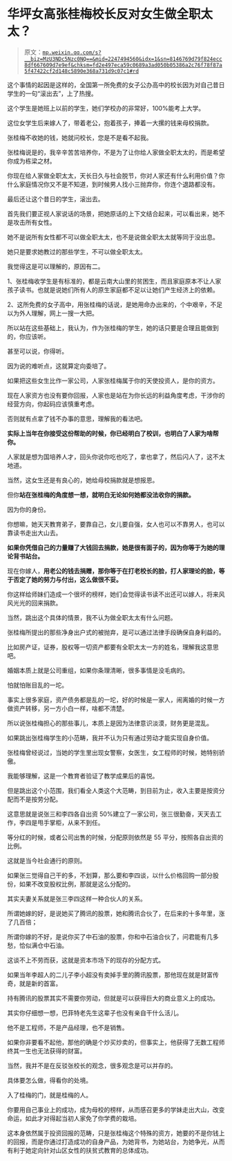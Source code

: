 # 华坪女高张桂梅校长反对女生做全职太太？

> 原文：[`mp.weixin.qq.com/s?__biz=MzU3NDc5Nzc0NQ==&mid=2247494560&idx=1&sn=8146769d79f824ecc8df667609d7e9ef&chksm=fd2e497eca59c0689a3ad050b05386a2c76f78f87a5f47422cf2d148c5890e368a731d9c07c1#rd`](http://mp.weixin.qq.com/s?__biz=MzU3NDc5Nzc0NQ==&mid=2247494560&idx=1&sn=8146769d79f824ecc8df667609d7e9ef&chksm=fd2e497eca59c0689a3ad050b05386a2c76f78f87a5f47422cf2d148c5890e368a731d9c07c1#rd)

这个事情的起因是这样的，全国第一所免费的女子公办高中的校长因为对自己昔日学生的一句“滚出去”，上了热搜。

这个学生是她班上以前的学生，她们学校办的非常好，100%能考上大学。 

这位女学生后来嫁人了，带着老公，抱着孩子，捧着一大摞的钱来母校捐款。

张桂梅不收她的钱，她就问校长，您是不是看不起我。

张桂梅说是的，我辛辛苦苦培养你，不是为了让你给人家做全职太太的，而是希望你成为栋梁之材。

你现在给人家做全职太太，天长日久与社会脱节，你对人家还有什么利用价值？你什么家庭情况你又不是不知道，到时候男人找小三抛弃你，你连个退路都没有。

最后还让这个昔日的学生，滚出去。 

首先我们要正视人家说话的场景，把她原话的上下文结合起来，可以看出来，她不是攻击所有女性。 

她不是说所有女性都不可以做全职太太，也不是说做全职太太就等同于没出息。 

她只是要求她教过的那些学生，不可以做全职太太。

我觉得这是可以理解的，原因有二。 

1、张桂梅收学生是有标准的，都是云南大山里的贫困生，而且家庭原本不让人家孩子读书。也就是说她们所有人的原生家庭都不足以让她们产生经济上的依赖。

2、这所免费的女子高中，用张桂梅的话说，是她用命办出来的，个中艰辛，不足以为外人理解，网上一搜一大把。

所以站在这些基础上，我认为，作为张桂梅的学生，她的话只要是合理且能做到的，你应该听。

甚至可以说，你得听。

因为说的难听点，这就算定向委培了。

如果把这些女生比作一家公司，人家张桂梅属于你的天使投资人，是你的资方。

现在人家资方也没有要你回报，人家也是站在为你长远的利益角度考虑，干涉你的经营方向，你起码应该慎重考虑。

否则就有点拿了钱不办事的意思，理解我的看法吧。 

**实际上当年在你接受这份帮助的时候，你已经明白了校训，也明白了人家为啥帮你。** 

人家就是想为国培养人才，回头你说你吃也吃了，拿也拿了，然后闪人了，这不太地道。

当然，这女生还是有良心的，她给母校捐款就是想报恩。

但你**站在张桂梅的角度想一想，就明白无论如何她都没法收你的捐款。**

因为你的身份。 

你想嘛，她天天教育弟子，要靠自己，女儿要自强，女人也可以不靠男人，也可以靠读书走出大山去。 

**如果你凭借自己的力量赚了大钱回去捐款，她是很有面子的，因为你等于为她的理论背书站台。**

现在你嫁人，**用老公的钱去捐赠，那你等于在打老校长的脸，打人家理论的脸，等于否定了她的努力与付出，这么做很不妥。**

你这样给师妹们造成一个很坏的榜样，她们会觉得读书读不出还可以嫁人，将来风风光光的回来捐款。

当然，跳出这个具体的情景，我不认为做全职太太有什么问题。 

张桂梅所提出的那些净身出户式的被抛弃，是可以通过法律手段确保自身利益的。

比如房产证，证券，股权等一切资产都要有全职太太一方的姓名，理解我这意思吧。 

婚姻本质上就是公司重组，如果你条理清晰，很多事情是没毛病的。

怕就怕账目乱的一坨。

事实上很多家庭，资产债务都是乱的一坨，好的时候是一家人，闹离婚的时候一方做资产转移，另一方小白一样，啥都不清楚。

所以说张桂梅担心的那些事儿，本质上是因为法律意识淡漠，财务更是混乱。

如果跳出张桂梅学生的小范畴，我并不认为只有通过劳动才能实现自身价值。

张桂梅曾经说过，当她的学生里出现女警察，女医生，女工程师的时候，她特别骄傲。

我能够理解，这是一个教育者验证了教学成果后的喜悦。

但是跳出这个小范围，我们看全人类这个大范畴，到目前为止，收入主要是按资分配而不是按劳分配。 

这意思就是说张三和李四各自出资 50%建立了一家公司，张三很勤奋，天天去工作，李四是甩手掌柜，从来不到任。 

等分红的时候，或者公司出售的时候，分配原则依然是 55 平分，按照各自出资的比例。 

这就是当今社会通行的原则。

如果张三觉得自己干的多，不划算，那么要和李四谈，以什么价格回购一部分股份，如果不改变股权比例，那就是这么分配的。

其实夫妻关系就是张三李四这样一种合伙人的关系。 

所谓她嫁的好，是说她买了腾讯的股票，她和腾讯合伙了，在后来的十多年里，涨了几百倍；

所谓你嫁的不好，是说你买了中石油的股票，你和中石油合伙了，问君能有几多愁，恰似满仓中石油。 

这谈不上不劳而获，这就是资本市场下的现存的分配方式。 

如果当年李超人的二儿子李小超没有卖掉手里的腾讯股票，那他现在就是财富传奇，就是新的首富。

持有腾讯的股票其实不需要你劳动，但就是可以获得巨大的商业意义上的成功。 

其实你仔细想一想，巴菲特老先生这辈子也没有亲自干什么活儿。 

他不是工程师，不是产品经理，也不是销售。

如果你非要看不起他，那他的确是个炒买炒卖的，但事实上，他获得了无数工程师终其一生也无法获得的财富。 

当然，我并不是在反驳张校长的观念，很多观念是可以并存的。 

具体要怎么做，得看你的处境。 

入了桂梅的门，就是桂梅的人。

你要用自己事业上的成功，成为母校的榜样，从而感召更多的学妹走出大山，改变命运，如此才对得起当初人家免了你学费的栽培。

这本身依然属于投资回报的范畴，只是张桂梅这个特殊的资方，她要的不是你钱上的回报，而是你通过打造成功的自身产品，为她背书，为她站台，为她争光，从而有利于她定向针对山区女性的扶贫式教育的总体成功。

<mp-qa class="js_uneditable custom_select_card qa_iframe" data-pluginname="insertquestion" data-id="1579178182669352962" data-bizuin="MzU3NDc5Nzc0NQ==" data-title="留言区"></mp-qa>